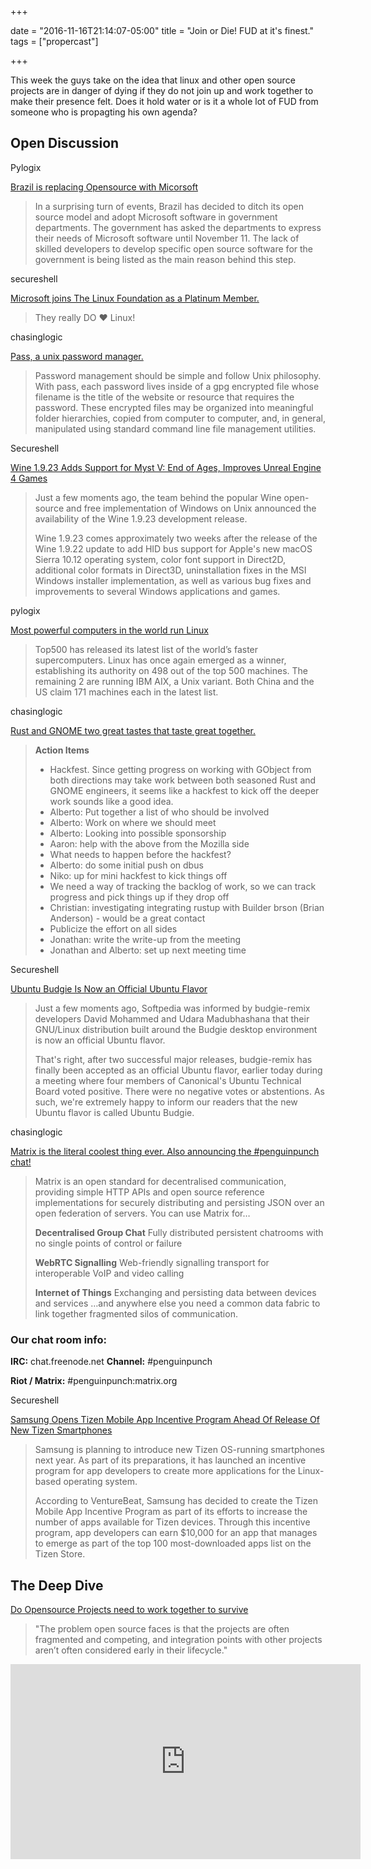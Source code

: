 +++

date = "2016-11-16T21:14:07-05:00"
title = "Join or Die! FUD at it's finest."
tags = ["propercast"]

+++

This week the guys take on the idea that linux and other open source projects are in danger of dying if they do not join up and work together to make their presence felt. Does it hold water or is it a whole lot of FUD from someone who is propagting his own agenda? 


## Open Discussion

Pylogix

[Brazil is replacing Opensource with
Micorsoft](http://news.softpedia.com/news/brazil-to-replace-open-source-software-with-microsoft-products-510140.shtml/)

> In a surprising turn of events, Brazil has decided to ditch its open source
> model and adopt Microsoft software in government departments. The government
> has asked the departments to express their needs of Microsoft software until
> November 11. The lack of skilled developers to develop specific open source
> software for the government is being listed as the main reason behind this
> step.

secureshell

[Microsoft joins The Linux Foundation as a Platinum
Member.](http://venturebeat.com/2016/11/16/microsoft-joins-the-linux-foundation-as-a-platinum-member/)

> They really DO ♥ Linux!

chasinglogic

[Pass, a unix password manager.](https://www.passwordstore.org/)

> Password management should be simple and follow Unix philosophy. With pass,
> each password lives inside of a gpg encrypted file whose filename is the
> title of the website or resource that requires the password. These encrypted
> files may be organized into meaningful folder hierarchies, copied from
> computer to computer, and, in general, manipulated using standard command
> line file management utilities.

Secureshell

[Wine 1.9.23 Adds Support for Myst V: End of Ages, Improves Unreal Engine 4
Games](http://news.softpedia.com/news/wine-1-9-23-adds-support-for-myst-v-end-of-ages-improves-unreal-engine-4-games-510155.shtml)

> Just a few moments ago, the team behind the popular Wine open-source and free
> implementation of Windows on Unix announced the availability of the Wine
> 1.9.23 development release.
>
> Wine 1.9.23 comes approximately two weeks after the release of the Wine
> 1.9.22 update to add HID bus support for Apple's new macOS Sierra 10.12
> operating system, color font support in Direct2D, additional color formats in
> Direct3D, uninstallation fixes in the MSI Windows installer implementation,
> as well as various bug fixes and improvements to several Windows applications
> and games.


pylogix

[Most powerful computers in the world run
Linux](https://fossbytes.com/500-fastest-supercomputers-world-run-linux/)

> Top500 has released its latest list of the world’s faster supercomputers.
> Linux has once again emerged as a winner, establishing its authority on 498
> out of the top 500 machines. The remaining 2 are running IBM AIX, a Unix
> variant. Both China and the US claim 171 machines each in the latest list.


chasinglogic

[Rust and GNOME two great tastes that taste great
together.](https://internals.rust-lang.org/t/rust-and-gnome-meeting-notes/4339)

> **Action Items**
> 
> - Hackfest. Since getting progress on working with GObject from both
>   directions may take work between both seasoned Rust and GNOME engineers, it
>   seems like a hackfest to kick off the deeper work sounds like a good idea.
> - Alberto: Put together a list of who should be involved
> - Alberto: Work on where we should meet
> - Alberto: Looking into possible sponsorship
> - Aaron: help with the above from the Mozilla side
> - What needs to happen before the hackfest?
> - Alberto: do some initial push on dbus
> - Niko: up for mini hackfest to kick things off
> - We need a way of tracking the backlog of work, so we can track progress and
>   pick things up if they drop off
> - Christian: investigating integrating rustup with Builder
brson (Brian Anderson) - would be a great contact
> - Publicize the effort on all sides
> - Jonathan: write the write-up from the meeting
> - Jonathan and Alberto: set up next meeting time

Secureshell

[Ubuntu Budgie Is Now an Official Ubuntu
Flavor](http://news.softpedia.com/news/ubuntu-budgie-is-now-an-official-ubuntu-flavor-510062.shtml)

> Just a few moments ago, Softpedia was informed by budgie-remix developers
> David Mohammed and Udara Madubhashana that their GNU/Linux distribution built
> around the Budgie desktop environment is now an official Ubuntu flavor.
>
> That's right, after two successful major releases, budgie-remix has finally
> been accepted as an official Ubuntu flavor, earlier today during a meeting
> where four members of Canonical's Ubuntu Technical Board voted positive.
> There were no negative votes or abstentions. As such, we're extremely happy
> to inform our readers that the new Ubuntu flavor is called Ubuntu Budgie.

chasinglogic

[Matrix is the literal coolest thing ever. Also announcing the #penguinpunch
chat!](https://matrix.org)

> Matrix is an open standard for decentralised communication, providing simple
> HTTP APIs and open source reference implementations for securely distributing
> and persisting JSON over an open federation of servers.
> You can use Matrix for…
>
> **Decentralised Group Chat**
> Fully distributed persistent chatrooms with no single points of control or
> failure
>
> **WebRTC Signalling**
> Web-friendly signalling transport for interoperable VoIP and video calling
>
> **Internet of Things**
> Exchanging and persisting data between devices and services
…and anywhere else you need a common data fabric to link together fragmented
silos of communication.

### Our chat room info:

**IRC:** chat.freenode.net
**Channel:** #penguinpunch

**Riot / Matrix:** #penguinpunch:matrix.org

Secureshell

[Samsung Opens Tizen Mobile App Incentive Program Ahead Of Release Of New Tizen
Smartphones](http://www.ibtimes.com/samsung-opens-tizen-mobile-app-incentive-program-ahead-release-new-tizen-smartphones-2445402)

> Samsung is planning to introduce new Tizen OS-running smartphones next year.
> As part of its preparations, it has launched an incentive program for app
> developers to create more applications for the Linux-based operating system. 
>
> According to VentureBeat, Samsung has decided to create the Tizen Mobile App
> Incentive Program as part of its efforts to increase the number of apps
> available for Tizen devices. Through this incentive program, app developers
> can earn $10,000 for an app that manages to emerge as part of the top 100
> most-downloaded apps list on the Tizen Store. 

## The Deep Dive

[Do Opensource Projects need to work together to
survive](https://www.linux.com/news/open-source-projects-must-work-together-survive)

> "The problem open source faces is that the projects are often fragmented and
> competing, and integration points with other projects aren’t often considered
> early in their lifecycle."

<iframe width="560" height="312"
src="https://www.youtube.com/embed/VE2MQ3w8d1M?list=PLGeM09tlguZTvqV5g7KwFhxDlWi4njK6n" frameborder="0" allowfullscreen></iframe>


